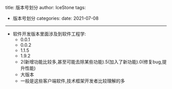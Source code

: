 title: 版本号划分
author: IceStone 
tags: 
  - 版本号划分
categories: 
date: 2021-07-08
---
- 软件开发版本里面涉及到软件工程学:  
  - 0.0.1
  - 0.0.2
  - 1.1.5
  - 1.9.2
  - 2(新增功能比较多,甚至可能去除某些功能).5(加入了新功能).0(修复bug,提升性能)
  - 大版本
  - 一般是这些客户端软件,技术框架开发者比较理解的多

